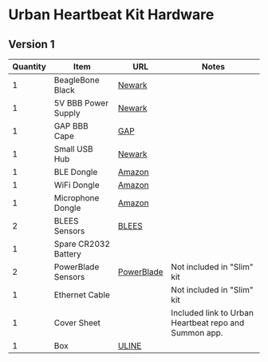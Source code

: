 Urban Heartbeat Kit Hardware
============================

Version 1
---------

Quantity  | Item                 | URL                                                                                                 | Notes  
--------- | -------------------  | --------------------------------------------------------------------------------------------------- | -----
1         | BeagleBone Black     | [Newark](http://www.newark.com/element14/bbone-black-4g/beaglebone-black-rev-c-cortex/dp/52X5548)   |
1         | 5V BBB Power Supply  | [Newark](http://www.newark.com/adafruit-industries/276/ac-dc-converter-external-plug/dp/53W5823)    | 
1         | GAP BBB Cape         | [GAP](https://github.com/lab11/gap)                               | 
1         | Small USB Hub        | [Newark](http://www.newark.com/iogear/guh285w6/hub-4-port-usb-2-0/dp/74R2322) | 
1         | BLE Dongle           | [Amazon](http://www.amazon.com/gp/product/B007Q45EF4)             | 
1         | WiFi Dongle          | [Amazon](http://www.amazon.com/Edimax-EW-7811Un-150Mbps-Raspberry-Supports/dp/B003MTTJOY) | 
1         | Microphone Dongle    | [Amazon](http://www.amazon.com/Super-Microphone-Adapter-Driver-Notebook/dp/B00M3UJ42A)    | 
2         | BLEES Sensors        | [BLEES](https://github.com/lab11/blees)                           | 
1         | Spare CR2032 Battery |  |
2         | PowerBlade Sensors   | [PowerBlade](https://github.com/lab11/powerblade)                | Not included in "Slim" kit
1         | Ethernet Cable       |                                                                  | Not included in "Slim" kit
1         | Cover Sheet          |                                                                  | Included link to Urban Heartbeat repo and Summon app.
1         | Box                  | [ULINE](http://www.uline.com/Product/Detail/S-9848/Literature-Mailers/7-1-8-x-4-1-2-x-3-White-Literature-Mailers) | 

